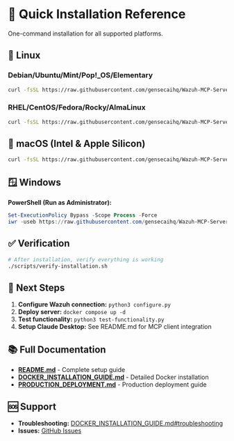 # 🚀 Quick Installation Reference

One-command installation for all supported platforms.

## 🐧 Linux

### Debian/Ubuntu/Mint/Pop!_OS/Elementary
```bash
curl -fsSL https://raw.githubusercontent.com/gensecaihq/Wazuh-MCP-Server/main/scripts/install-docker-debian.sh | bash
```

### RHEL/CentOS/Fedora/Rocky/AlmaLinux
```bash
curl -fsSL https://raw.githubusercontent.com/gensecaihq/Wazuh-MCP-Server/main/scripts/install-docker-redhat.sh | bash
```

## 🍎 macOS (Intel & Apple Silicon)
```bash
curl -fsSL https://raw.githubusercontent.com/gensecaihq/Wazuh-MCP-Server/main/scripts/install-docker-macos.sh | bash
```

## 🪟 Windows
**PowerShell (Run as Administrator):**
```powershell
Set-ExecutionPolicy Bypass -Scope Process -Force
iwr -useb https://raw.githubusercontent.com/gensecaihq/Wazuh-MCP-Server/main/scripts/install-docker-windows.ps1 | iex
```

## ✅ Verification
```bash
# After installation, verify everything is working
./scripts/verify-installation.sh
```

## 🔧 Next Steps
1. **Configure Wazuh connection:** `python3 configure.py`
2. **Deploy server:** `docker compose up -d`
3. **Test functionality:** `python3 test-functionality.py`
4. **Setup Claude Desktop:** See README.md for MCP client integration

## 📚 Full Documentation
- **[README.md](README.md)** - Complete setup guide
- **[DOCKER_INSTALLATION_GUIDE.md](DOCKER_INSTALLATION_GUIDE.md)** - Detailed Docker installation
- **[PRODUCTION_DEPLOYMENT.md](PRODUCTION_DEPLOYMENT.md)** - Production deployment guide

## 🆘 Support
- **Troubleshooting:** [DOCKER_INSTALLATION_GUIDE.md#troubleshooting](DOCKER_INSTALLATION_GUIDE.md#troubleshooting)
- **Issues:** [GitHub Issues](https://github.com/gensecaihq/Wazuh-MCP-Server/issues)
